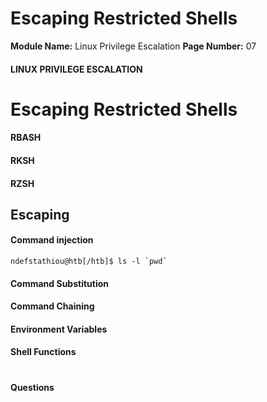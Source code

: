 <!--
 // Platform: Academy
// URL: https://academy.hackthebox.com/module/51/section/1845
// Platform Version: V1
// Module ID: 51
// Module Name: Linux Privilege Escalation
// Module Difficulty: Easy
// Section ID: 1845
// Section Title: Escaping Restricted Shells
// Page Title: Hack The Box - Academy
// Page Number: 07
-->

# Escaping Restricted Shells

**Module Name:** Linux Privilege Escalation **Page Number:** 07

#### 

#### LINUX PRIVILEGE ESCALATION

# Escaping Restricted Shells

#### RBASH

#### RKSH

#### RZSH

## Escaping

#### Command injection

``` shell-session
ndefstathiou@htb[/htb]$ ls -l `pwd`
```

#### Command Substitution

#### Command Chaining

#### Environment Variables

#### Shell Functions

# 

# 

#### Questions

####